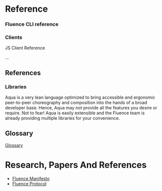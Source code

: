# Reference

### **Fluence CLI reference**

### **Clients**

JS Client Reference

...

## **References**

### Libraries

Aqua is a very lean language optimized to bring accessible and ergonomic peer-to-peer choreography and composition into the hands of a broad developer base. Hence, Aqua may not provide all the features you desire or require. Not to fear! Aqua is easily extensible and the Fluence team is already providing multiple libraries for your convenience.

## **Glossary**

[Glossary](/docs/build/glossary.md)

# Research, Papers And References

* [Fluence Manifesto](https://fluence.network/manifesto.html)
* [Fluence Protocol](https://github.com/fluencelabs/rfcs/blob/main/0-overview.md)
